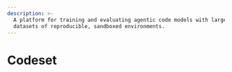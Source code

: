 ```yaml
---
description: >-
  A platform for training and evaluating agentic code models with large-scale
  datasets of reproducible, sandboxed environments.
---
```


# Codeset

